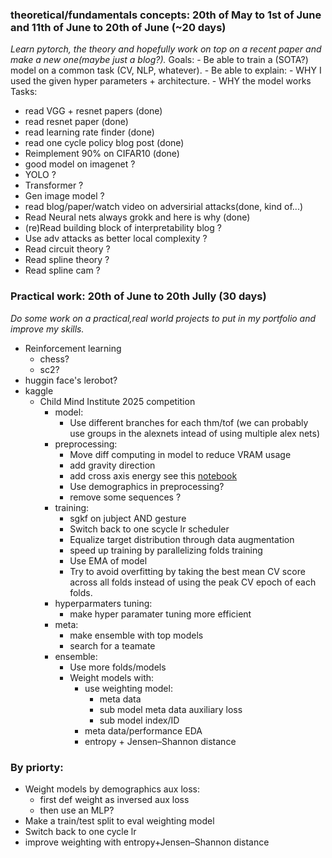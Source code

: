### theoretical/fundamentals concepts: 20th of May to 1st of June and 11th of June to 20th of June (~20 days)
*Learn pytorch, the theory and hopefully work on top on a recent paper and make a new one(maybe just a blog?).*
Goals:
    - Be able to train a (SOTA?) model on a common task (CV, NLP, whatever).
    - Be able to explain:
        - WHY I used the given hyper parameters + architecture.
        - WHY the model works 
Tasks:
- read VGG + resnet papers (done)
- read resnet paper (done)
- read learning rate finder (done)
- read one cycle policy blog post (done)
- Reimplement 90% on CIFAR10 (done)
- good model on imagenet ?
- YOLO ?
- Transformer ?
- Gen image model ?
- read blog/paper/watch video on adversirial attacks(done, kind of...)
- Read Neural nets always grokk and here is why (done)
- (re)Read building block of interpretability blog ?
- Use adv attacks as better local complexity ?
- Read circuit theory ?
- Read spline theory ?
- Read spline cam ?

### Practical work: 20th of June to 20th Jully (30 days)
*Do some work on a practical,real world projects to put in my portfolio and improve my skills.*
- Reinforcement learning
    - chess?
    - sc2?
- huggin face's lerobot?
- kaggle
    - Child Mind Institute 2025 competition
        - model:
            - Use different branches for each thm/tof (we can probably use groups in the alexnets intead of using multiple alex nets)
        - preprocessing:
            - Move diff computing in model to reduce VRAM usage
            - add gravity direction
            - add cross axis energy see this [notebook](https://www.kaggle.com/code/wasupandceacar/lb-0-841-5fold-single-model-with-split-sensors)
            - Use demographics in preprocessing?
            - remove some sequences ?
        - training:
            -  sgkf on jubject AND gesture
            -  Switch back to one scycle lr scheduler
            -  Equalize target distribution through data augmentation
            -  speed up training by parallelizing folds training
            -  Use EMA of model
            -  Try to avoid overfitting by taking the best mean CV score across all folds instead of using the peak CV epoch of each folds.
        - hyperparmaters tuning:
            -  make hyper paramater tuning more efficient
        -  meta:
            - make ensemble with top models
            - search for a teamate
        -  ensemble:
            -  Use more folds/models
            -  Weight models with:
                -  use weighting model:
                    -  meta data
                    -  sub model meta data auxiliary loss
                    -  sub model index/ID
                -  meta data/performance EDA
                -  entropy + Jensen–Shannon distance
### By priorty:
- Weight models by demographics aux loss:
    - first def weight as inversed aux loss
    - then use an MLP?
- Make a train/test split to eval weighting model
- Switch back to one cycle lr
- improve weighting with entropy+Jensen–Shannon distance

  
<!--            - Turn demogrpahics into auxiliary targets -->
<!-- - phase during the sequence "behavior" column -->
<!-- -  Aggregate patches of the ToF sensors data -->
<!-- -  Unify preprocessing and training/inference notebooks into a single one to avoid waiting for zip, upload, kaggle processing and downlod delays. -->
<!-- - Increase the number of rnn layers to 2. -->
<!-- - Use 100% percentile for sequence len padding -->
<!-- -  Collapse non-BFRBs target into a single one to ease learning -->
<!-- - sequence wise std norm -->
<!-- -  put std normalization step in the model to since we are using CV model ensemble -->
<!-- -  Update hyperparams (again): -->
<!--    -  Use smaller btach sizes, top notebooks use 64 batch size, I use 256 -->
<!--    -  Use a lot more epochs, top notebooks use ~100 epochs where I only use ~25 -->
<!--    -  Increase patience, top notebooks use 40 patience -->
<!-- Use post/pre truncating/padding instead of center truncating/padding -->
<!-- -  use third branch for thm input -->
<!-- - use other paddig methods like "same" or "reflect" padding for convolutions and sequence padding -->
